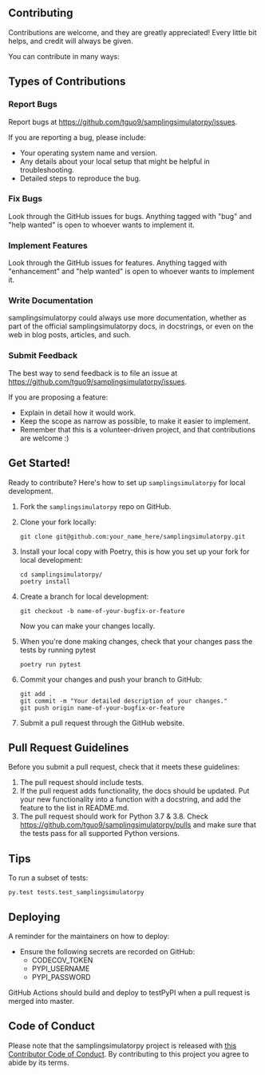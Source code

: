 
## Contributing

Contributions are welcome, and they are greatly appreciated! Every little bit
helps, and credit will always be given.

You can contribute in many ways:

## Types of Contributions


### Report Bugs

Report bugs at https://github.com/tguo9/samplingsimulatorpy/issues.

If you are reporting a bug, please include:

* Your operating system name and version.
* Any details about your local setup that might be helpful in troubleshooting.
* Detailed steps to reproduce the bug.

### Fix Bugs

Look through the GitHub issues for bugs. Anything tagged with "bug" and "help
wanted" is open to whoever wants to implement it.

### Implement Features

Look through the GitHub issues for features. Anything tagged with "enhancement"
and "help wanted" is open to whoever wants to implement it.

### Write Documentation

samplingsimulatorpy could always use more documentation, whether as part of the
official samplingsimulatorpy docs, in docstrings, or even on the web in blog posts,
articles, and such.

### Submit Feedback

The best way to send feedback is to file an issue at https://github.com/tguo9/samplingsimulatorpy/issues.

If you are proposing a feature:

* Explain in detail how it would work.
* Keep the scope as narrow as possible, to make it easier to implement.
* Remember that this is a volunteer-driven project, and that contributions
  are welcome :)

## Get Started!

Ready to contribute? Here's how to set up `samplingsimulatorpy` for local development.

1. Fork the `samplingsimulatorpy` repo on GitHub.

2. Clone your fork locally:

	```
	git clone git@github.com:your_name_here/samplingsimulatorpy.git
	```

3. Install your local copy with Poetry, this is how you set up your fork for local development:

	```
	cd samplingsimulatorpy/
	poetry install
	```

4. Create a branch for local development:

	```
	git checkout -b name-of-your-bugfix-or-feature
	```

   	Now you can make your changes locally.

5. When you're done making changes, check that your changes pass the tests by running pytest

	```
	poetry run pytest
	```

6. Commit your changes and push your branch to GitHub:

	```
	git add .
	git commit -m "Your detailed description of your changes."
	git push origin name-of-your-bugfix-or-feature
	```

7. Submit a pull request through the GitHub website.

## Pull Request Guidelines

Before you submit a pull request, check that it meets these guidelines:

1. The pull request should include tests.
2. If the pull request adds functionality, the docs should be updated. Put
   your new functionality into a function with a docstring, and add the
   feature to the list in README.md.
3. The pull request should work for Python 3.7 & 3.8. Check https://github.com/tguo9/samplingsimulatorpy/pulls and make sure that the tests pass for all supported Python versions.

## Tips

To run a subset of tests:

```
py.test tests.test_samplingsimulatorpy
```

## Deploying

A reminder for the maintainers on how to deploy:

- Ensure the following secrets are recorded on GitHub:
	- CODECOV_TOKEN	
	- PYPI_USERNAME
 	- PYPI_PASSWORD	

 GitHub Actions should build and deploy to testPyPI when a pull request is merged into master.

## Code of Conduct

Please note that the samplingsimulatorpy project is released with [this Contributor Code of Conduct](CONDUCT.md). By contributing to this project you agree to abide by its terms.
